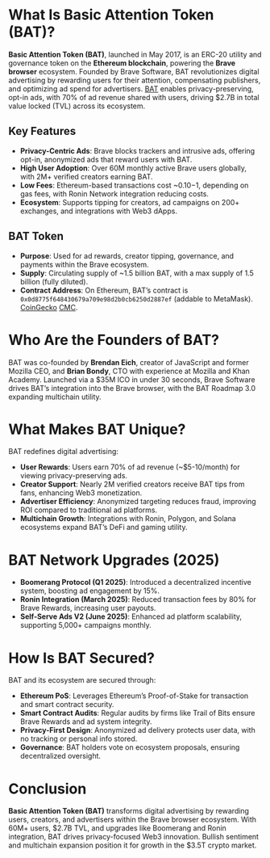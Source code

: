 # What Is Basic Attention Token (BAT)?

**Basic Attention Token (BAT)**, launched in May 2017, is an ERC-20 utility and governance token on the **Ethereum blockchain**, powering the **Brave browser** ecosystem. Founded by Brave Software, BAT revolutionizes digital advertising by rewarding users for their attention, compensating publishers, and optimizing ad spend for advertisers. [BAT](https://basicattentiontoken.org/) enables privacy-preserving, opt-in ads, with 70% of ad revenue shared with users, driving $2.7B in total value locked (TVL) across its ecosystem.

## Key Features
- **Privacy-Centric Ads**: Brave blocks trackers and intrusive ads, offering opt-in, anonymized ads that reward users with BAT.
- **High User Adoption**: Over 60M monthly active Brave users globally, with 2M+ verified creators earning BAT.
- **Low Fees**: Ethereum-based transactions cost ~$0.10-$1, depending on gas fees, with Ronin Network integration reducing costs.
- **Ecosystem**: Supports tipping for creators, ad campaigns on 200+ exchanges, and integrations with Web3 dApps.

## BAT Token
- **Purpose**: Used for ad rewards, creator tipping, governance, and payments within the Brave ecosystem.
- **Supply**: Circulating supply of ~1.5 billion BAT, with a max supply of 1.5 billion (fully diluted).
- **Contract Address**: On Ethereum, BAT’s contract is `0x0d8775f648430679a709e98d2b0cb6250d2887ef` (addable to MetaMask).  [CoinGecko](https://www.coingecko.com/en/coins/basic-attention-token) [CMC](https://coinmarketcap.com/currencies/basic-attention-token/).

# Who Are the Founders of BAT?

BAT was co-founded by **Brendan Eich**, creator of JavaScript and former Mozilla CEO, and **Brian Bondy**, CTO with experience at Mozilla and Khan Academy. Launched via a $35M ICO in under 30 seconds, Brave Software drives BAT’s integration into the Brave browser, with the BAT Roadmap 3.0 expanding multichain utility.


# What Makes BAT Unique?

BAT redefines digital advertising:

- **User Rewards**: Users earn 70% of ad revenue (~$5-10/month) for viewing privacy-preserving ads.
- **Creator Support**: Nearly 2M verified creators receive BAT tips from fans, enhancing Web3 monetization.
- **Advertiser Efficiency**: Anonymized targeting reduces fraud, improving ROI compared to traditional ad platforms.
- **Multichain Growth**: Integrations with Ronin, Polygon, and Solana ecosystems expand BAT’s DeFi and gaming utility.

# BAT Network Upgrades (2025)

- **Boomerang Protocol (Q1 2025)**: Introduced a decentralized incentive system, boosting ad engagement by 15%.
- **Ronin Integration (March 2025)**: Reduced transaction fees by 80% for Brave Rewards, increasing user payouts.
- **Self-Serve Ads V2 (June 2025)**: Enhanced ad platform scalability, supporting 5,000+ campaigns monthly.

# How Is BAT Secured?

BAT and its ecosystem are secured through:

- **Ethereum PoS**: Leverages Ethereum’s Proof-of-Stake for transaction and smart contract security.
- **Smart Contract Audits**: Regular audits by firms like Trail of Bits ensure Brave Rewards and ad system integrity.
- **Privacy-First Design**: Anonymized ad delivery protects user data, with no tracking or personal info stored.
- **Governance**: BAT holders vote on ecosystem proposals, ensuring decentralized oversight.

# Conclusion

**Basic Attention Token (BAT)** transforms digital advertising by rewarding users, creators, and advertisers within the Brave browser ecosystem. With 60M+ users, $2.7B TVL, and upgrades like Boomerang and Ronin integration, BAT drives privacy-focused Web3 innovation. Bullish sentiment and multichain expansion position it for growth in the $3.5T crypto market.

